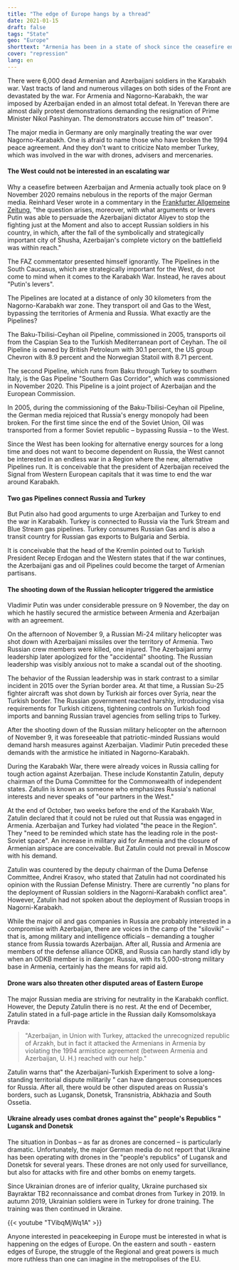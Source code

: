 ```yaml
---
title: "The edge of Europe hangs by a thread"
date: 2021-01-15
draft: false
tags: "State"
geo: "Europe"
shorttext: "Armenia has been in a state of shock since the ceasefire enforced by Russia on November 10, 2020."
cover: "repression"
lang: en
---
```


There were 6,000 dead Armenian and Azerbaijani soldiers in the Karabakh war. Vast tracts of land and numerous villages on both sides of the Front are devastated by the war. For Armenia and Nagorno-Karabakh, the war imposed by Azerbaijan ended in an almost total defeat. In Yerevan there are almost daily protest demonstrations demanding the resignation of Prime Minister Nikol Pashinyan. The demonstrators accuse him of" treason".

The major media in Germany are only marginally treating the war over Nagorno-Karabakh. One is afraid to name those who have broken the 1994 peace agreement. And they don't want to criticize Nato member Turkey, which was involved in the war with drones, advisers and mercenaries.

#### The West could not be interested in an escalating war

Why a ceasefire between Azerbaijan and Armenia actually took place on 9 November 2020 remains nebulous in the reports of the major German media. Reinhard Veser wrote in a commentary in the [Frankfurter Allgemeine Zeitung](https://www.faz.net/aktuell/politik/ausland/putin-ist-der-sieger-des-kriegs-um-nagornyj-karabach-17045210.html "Der Sieger heißt Putin"), "the question arises, moreover, with what arguments or levers Putin was able to persuade the Azerbaijani dictator Aliyev to stop the fighting just at the Moment and also to accept Russian soldiers in his country, in which, after the fall of the symbolically and strategically important city of Shusha, Azerbaijan's complete victory on the battlefield was within reach."

The FAZ commentator presented himself ignorantly. The Pipelines in the South Caucasus, which are strategically important for the West, do not come to mind when it comes to the Karabakh War. Instead, he raves about "Putin's levers".

The Pipelines are located at a distance of only 30 kilometers from the Nagorno-Karabakh war zone. They transport oil and Gas to the West, bypassing the territories of Armenia and Russia. What exactly are the Pipelines?

The Baku-Tbilisi-Ceyhan oil Pipeline, commissioned in 2005, transports oil from the Caspian Sea to the Turkish Mediterranean port of Ceyhan. The oil Pipeline is owned by British Petroleum with 30.1 percent, the US group Chevron with 8.9 percent and the Norwegian Statoil with 8.71 percent.

The second Pipeline, which runs from Baku through Turkey to southern Italy, is the Gas Pipeline "Southern Gas Corridor", which was commissioned in November 2020. This Pipeline is a joint project of Azerbaijan and the European Commission.

In 2005, during the commissioning of the Baku-Tbilisi-Ceyhan oil Pipeline, the German media rejoiced that Russia's energy monopoly had been broken. For the first time since the end of the Soviet Union, Oil was transported from a former Soviet republic – bypassing Russia – to the West.

Since the West has been looking for alternative energy sources for a long time and does not want to become dependent on Russia, the West cannot be interested in an endless war in a Region where the new, alternative Pipelines run. It is conceivable that the president of Azerbaijan received the Signal from Western European capitals that it was time to end the war around Karabakh.

#### Two gas Pipelines connect Russia and Turkey

But Putin also had good arguments to urge Azerbaijan and Turkey to end the war in Karabakh. Turkey is connected to Russia via the Turk Stream and Blue Stream gas pipelines. Turkey consumes Russian Gas and is also a transit country for Russian gas exports to Bulgaria and Serbia.

It is conceivable that the head of the Kremlin pointed out to Turkish President Recep Erdogan and the Western states that if the war continues, the Azerbaijani gas and oil Pipelines could become the target of Armenian partisans.

#### The shooting down of the Russian helicopter triggered the armistice

Vladimir Putin was under considerable pressure on 9 November, the day on which he hastily secured the armistice between Armenia and Azerbaijan with an agreement.

On the afternoon of November 9, a Russian Mi-24 military helicopter was shot down with Azerbaijani missiles over the territory of Armenia. Two Russian crew members were killed, one injured. The Azerbaijani army leadership later apologized for the "accidental" shooting. The Russian leadership was visibly anxious not to make a scandal out of the shooting.

The behavior of the Russian leadership was in stark contrast to a similar incident in 2015 over the Syrian border area. At that time, a Russian Su-25 fighter aircraft was shot down by Turkish air forces over Syria, near the Turkish border. The Russian government reacted harshly, introducing visa requirements for Turkish citizens, tightening controls on Turkish food imports and banning Russian travel agencies from selling trips to Turkey.

After the shooting down of the Russian military helicopter on the afternoon of November 9, it was foreseeable that patriotic-minded Russians would demand harsh measures against Azerbaijan.  Vladimir Putin preceded these demands with the armistice he initiated in Nagorno-Karabakh.

During the Karabakh War, there were already voices in Russia calling for tough action against Azerbaijan. These include Konstantin Zatulin, deputy chairman of the Duma Committee for the Commonwealth of independent states. Zatulin is known as someone who emphasizes Russia's national interests and never speaks of "our partners in the West."

At the end of October, two weeks before the end of the Karabakh War, Zatulin declared that it could not be ruled out that Russia was engaged in Armenia. Azerbaijan and Turkey had violated "the peace in the Region". They "need to be reminded which state has the leading role in the post-Soviet space". An increase in military aid for Armenia and the closure of Armenian airspace are conceivable. But Zatulin could not prevail in Moscow with his demand.

Zatulin was countered by the deputy chairman of the Duma Defense Committee, Andrei Krasov, who stated that Zatulin had not coordinated his opinion with the Russian Defense Ministry. There are currently "no plans for the deployment of Russian soldiers in the Nagorni-Karabakh conflict area". However, Zatulin had not spoken about the deployment of Russian troops in Nagorni-Karabakh.

While the major oil and gas companies in Russia are probably interested in a compromise with Azerbaijan, there are voices in the camp of the "siloviki" – that is, among military and intelligence officials – demanding a tougher stance from Russia towards Azerbaijan. After all, Russia and Armenia are members of the defense alliance ODKB, and Russia can hardly stand idly by when an ODKB member is in danger. Russia, with its 5,000-strong military base in Armenia, certainly has the means for rapid aid.

#### Drone wars also threaten other disputed areas of Eastern Europe

The major Russian media are striving for neutrality in the Karabakh conflict. However, the Deputy Zatulin there is no rest. At the end of December, Zatulin stated in a full-page article in the Russian daily Komsomolskaya Pravda:

> "Azerbaijan, in Union with Turkey, attacked the unrecognized republic of Arzakh, but in fact it attacked the Armenians in Armenia by violating the 1994 armistice agreement (between Armenia and Azerbaijan, U. H.) reached with our help."

Zatulin warns that" the Azerbaijani-Turkish Experiment to solve a long-standing territorial dispute militarily " can have dangerous consequences for Russia. After all, there would be other disputed areas on Russia's borders, such as Lugansk, Donetsk, Transnistria, Abkhazia and South Ossetia.

#### Ukraine already uses combat drones against the" people's Republics " Lugansk and Donetsk

The situation in Donbas – as far as drones are concerned – is particularly dramatic. Unfortunately, the major German media do not report that Ukraine has been operating with drones in the "people's republics" of Lugansk and Donetsk for several years. These drones are not only used for surveillance, but also for attacks with fire and other bombs on enemy targets.

Since Ukrainian drones are of inferior quality, Ukraine purchased six Bayraktar TB2 reconnaissance and combat drones from Turkey in 2019. In autumn 2019, Ukrainian soldiers were in Turkey for drone training. The training was then continued in Ukraine.

{{< youtube "TVibqMjWq1A" >}}

Anyone interested in peacekeeping in Europe must be interested in what is happening on the edges of Europe. On the eastern and south - eastern edges of Europe, the struggle of the Regional and great powers is much more ruthless than one can imagine in the metropolises of the EU.
